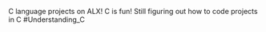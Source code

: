 C language projects on ALX!
C is fun!
Still figuring out how to code projects in C
#Understanding_C

